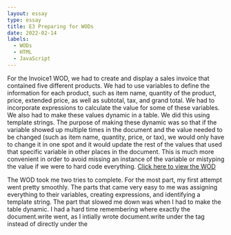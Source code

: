 ```yaml
---
layout: essay
type: essay
title: E3 Preparing for WODs
date: 2022-02-14
labels:
  - WODs 
  - HTML 
  - JavaScript
---
```


For the Invoice1 WOD, we had to create and display a sales invoice that contained five different products. We had to use variables to define the information for each product, such as item name, quantity of the product, price, extended price, as well as subtotal, tax, and grand total. We had to incorporate expressions to calculate the value for some of these variables. We also had to make these values dynamic in a table. We did this using template strings. The purpose of making these dynamic was so that if the variable showed up multiple times in the document and the value needed to be changed (such as item name, quantity, price, or tax), we would only have to change it in one spot and it would update the rest of the values that used that specific variable in other places in the document. This is much more convenient in order to avoid missing an instance of the variable or mistyping the value if we were to hard code everything.
<a href = "https://dport96.github.io/ITM352/morea/060.expressions-operators/experience-invoice1.html">Click here to view the WOD</a>

The WOD took me two tries to complete. For the most part, my first attempt went pretty smoothly. The parts that came very easy to me was assigning everything to their variables, creating expressions, and identifying a template string. The part that slowed me down was when I had to make the table dynamic. I had a hard time remembering where exactly the document.write went, as I intially wrote document.write under the <tr> tag instead of directly under the <script> tag. Also, instead of putting the `); directly after the </tr> tag, I put the whole thing on one line, so it looked like this: document.write(` `); when it should've looked like this: document.write(` after the open (<script>) tag and `); after the closing (</tr>) tag. Therefore, I ended up watching the screencast for this part. After doing so, I was able to complete the WOD a second time with an Rx time of about 15:30. 

Usually, when I prepare for WODs, I review the readings and screencast. Therefore, this is what I did to prepare for Invoice1 WOD. I didn't need much of a review when it came to setting variables, creating expressions, and identifying a string template, but it was a great refresher before starting.

Something that I could have done to better prepare for this WOD is to also review the lab. After completing the WOD, I realized that we also practiced these exercises together in class. If I had reviewed the lab, I probably would not have been confused on the document.write step and would have been able to do the WOD perfectly in one try. Therefore, this is something that I will definitely do differently for the next WOD. 
